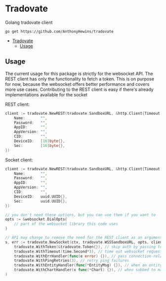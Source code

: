 # Tradovate

Golang tradovate client

```shell
go get https://github.com/AnthonyHewins/tradovate
```

- [Tradovate](#tradovate)
	- [Usage](#usage)

## Usage

The current usage for this package is strictly for the websocket API. The REST client has only the
functionality to fetch a token. This is on purpose for now, because the websocket offers
better performance and covers more use cases. Contributing to the REST client is easy if there's
already implementations available for the socket

REST client:

```go
client := tradovate.NewREST(tradovate.SandboxURL, &http.Client{Timeout: time.Second * 10}, &tradovate.Creds{
	Name:       "",
	Password:   "",
	AppID:      "",
	AppVersion: "",
	CID:        "",
	DeviceID:   [16]byte{},
	Sec:        [16]byte{},
})
```

Socket client:

```go
client := tradovate.NewREST(tradovate.SandboxURL, &http.Client{Timeout: time.Second * 10}, &tradovate.Creds{
	Name:       "",
	Password:   "",
	AppID:      "",
	AppVersion: "",
	CID:        "",
	DeviceID:   uuid.UUID{},
	Sec:        uuid.UUID{},
})

// you don't need these options, but you can use them if you want to
opts := &websocket.DialOpts{
	// part of the websocket library this code uses
}

// API may change to remove the need for the REST client as an argument
s, err := tradovate.NewSocket(ctx, tradovate.WSSSandboxURL, opts, client,
	tradovate.WithToken(&tradovate.Token{}), // skip auth by passing token directly
	tradovate.WithTimeout(time.Second*3), // time out websocket requests you make
	tradovate.WithErrHandler(func(e error) {}), // pass connection-related errors here
	tradovate.WithPingRetries(3), // retry ping failures
	tradovate.WithEntityHandler(func(*EntityMsg) {}), // when an entity in your account is updated, send update here
	tradovate.WithChartHandler(x func(*Chart) {}), // when subbed to marked data, send that chart here
)
```
